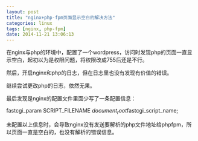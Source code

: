 ```yaml
---
layout: post
title: "nginx+php-fpm页面显示空白的解决方法"
categories: linux
tags: [nginx, php-fpm]
date: 2014-11-21 13:06:13
---
```


在nginx与php的环境中，配置了一个wordpress，访问时发现php的页面一直显示空白，起初以为是权限问题，将权限改成755后还是不行。

然后，开启nginx和php的日志，但在日志里也没有发现有价值的错误。

继续尝试更改php的日志，依然无果。

最后发现是nginx的配置文件里面少写了一条配置信息：

fastcgi_param SCRIPT_FILENAME $document_root$fastcgi_script_name;

未配置以上信息时，会导致nginx没有发送要解析的php文件地址给phpfpm，所以页面一直是空白的，也没有解析的错误信息。
